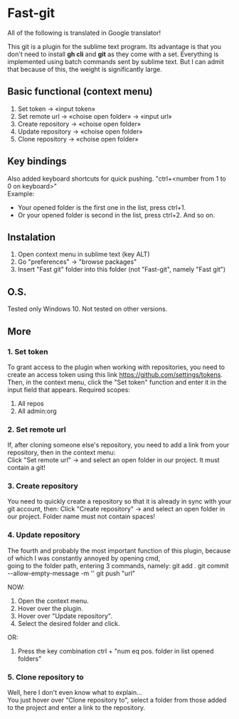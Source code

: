 # Fast-git

All of the following is translated in Google translator!

This git is a plugin for the sublime text program. Its advantage is that you don't need to install **gh cli** and **git** as they come with a set. 
Everything is implemented using batch commands sent by sublime text. But I can admit that because of this, the weight is significantly large.

## Basic functional (context menu)
1. Set token → «input token»
2. Set remote url → «choise open folder» → «input url»
3. Create repository → «choise open folder»
4. Update repository → «choise open folder»
5. Clone repository → «choise open folder»

## Key bindings 
Also added keyboard shortcuts for quick pushing. "ctrl+<number from 1 to 0 on keyboard>"  
Example:  
 - Your opened folder is the first one in the list, press ctrl+1.  
 - Or your opened folder is second in the list, press ctrl+2. And so on.
 
## Instalation  
1. Open context menu in sublime text (key ALT)
2. Go "preferences" → "browse packages"
3. Insert "Fast git" folder into this folder (not "Fast-git", namely "Fast git")

## O.S.
Tested only Windows 10. Not tested on other versions.

## More
### 1. Set token
To grant access to the plugin when working with repositories, you need to create an access token using this link https://github.com/settings/tokens.  
Then, in the context menu, click the "Set token" function and enter it in the input field that appears.
Required scopes:
1. All repos
2. All admin:org  

### 2. Set remote url
If, after cloning someone else's repository, you need to add a link from your repository, then in the context menu:  
Click "Set remote url" → and select an open folder in our project. It must contain a git!

### 3. Create repository
You need to quickly create a repository so that it is already in sync with your git account, then:
Click "Create repository" → and select an open folder in our project. Folder name must not contain spaces!

### 4. Update repository
The fourth and probably the most important function of this plugin, because of which I was constantly annoyed by opening cmd,  
going to the folder path, entering 3 commands, namely:
git add .
git commit --allow-empty-message -m ''
git push "url"

NOW:
1. Open the context menu.
2. Hover over the plugin.
3. Hover over "Update repository".
4. Select the desired folder and click.

OR:
1. Press the key combination ctrl + "num eq pos. folder in list opened folders"

### 5. Clone repository to
Well, here I don't even know what to explain...  
You just hover over "Clone repository to", select a folder from those added to the project and enter a link to the repository.
